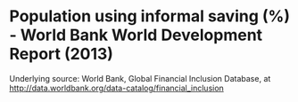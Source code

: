 # Population using informal saving (%) - World Bank World Development Report (2013)

Underlying source: World Bank, Global Financial Inclusion Database, at http://data.worldbank.org/data-catalog/financial_inclusion